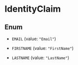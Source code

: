 

# IdentityClaim

## Enum


* `EMAIL` (value: `"Email"`)

* `FIRSTNAME` (value: `"FirstName"`)

* `LASTNAME` (value: `"LastName"`)



